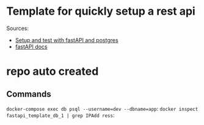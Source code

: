 # Template for quickly setup a rest api
Sources: 
- [Setup and test with fastAPI and postgres](https://testdriven.io/blog/fastapi-crud/)
- [fastAPI docs](https://fastapi.tiangolo.com/tutorial/path-params/)

# repo auto created

## Commands
`docker-compose exec db psql --username=dev --dbname=app`: 
`docker inspect fastapi_template_db_1 | grep IPAdd ress`: 

